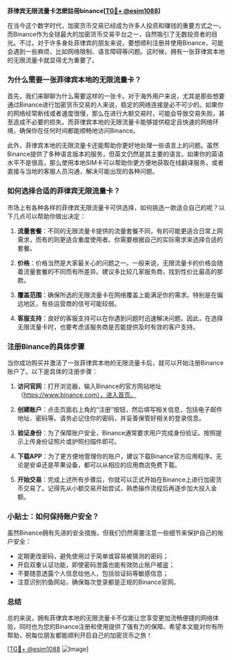 **菲律宾无限流量卡怎麽註冊binance[[TG💪+ @esim1088](https://t.me/s/esim1088)]**

在当今这个数字时代，加密货币交易已经成为许多人投资和赚钱的重要方式之一。而Binance作为全球最大的加密货币交易平台之一，自然吸引了无数投资者的目光。不过，对于许多身处菲律宾的朋友来说，要想顺利注册并使用Binance，可能会遇到一些麻烦，比如网络限制、语言障碍等问题。这时候，拥有一张菲律宾本地的无限流量卡就显得尤为重要了。

### 为什么需要一张菲律宾本地的无限流量卡？

首先，我们来聊聊为什么需要这样的一张卡。对于海外用户来说，尤其是那些想要通过Binance进行加密货币交易的人来说，稳定的网络连接是必不可少的。如果你的网络经常断线或者速度很慢，那么在进行大额交易时，可能会导致交易失败，甚至造成不必要的损失。而菲律宾本地的无限流量卡能够提供稳定且快速的网络环境，确保你在任何时间都能顺畅地访问Binance。

此外，菲律宾本地的无限流量卡还能帮助你更好地处理一些语言上的问题。虽然Binance提供了多种语言版本的服务，但英文仍然是其主要的语言。如果你的英语水平不是很高，那么使用本地SIM卡可以帮助你更方便地获取在线翻译服务，或者直接与当地的客服人员沟通，解决可能出现的各种问题。

### 如何选择合适的菲律宾无限流量卡？

市场上有各种各样的菲律宾无限流量卡可供选择，如何挑选一款适合自己的呢？以下几点可以帮助你做出决定：

1. **流量套餐**：不同的无限流量卡提供的流量套餐不同，有的可能更适合日常上网需求，而有的则更适合重度使用者。你需要根据自己的实际需求来选择合适的套餐。
   
2. **价格**：价格当然是大家最关心的问题之一。一般来说，无限流量卡的价格会随着流量套餐的不同而有所差异。建议多比较几家服务商，找到性价比最高的那款。

3. **覆盖范围**：确保所选的无限流量卡在网络覆盖上能满足你的需求。特别是在偏远地区，有些运营商的信号可能较弱。

4. **客服支持**：良好的客服支持可以在你遇到问题时迅速解决问题。因此，在选择无限流量卡时，也要考虑该服务商是否能提供及时有效的客户支持。

### 注册Binance的具体步骤

当你成功购买并激活了一张菲律宾本地的无限流量卡后，就可以开始注册Binance账户了。以下是具体的注册步骤：

1. **访问官网**：打开浏览器，输入Binance的官方网站地址（https://www.binance.com），进入首页。

2. **创建账户**：点击页面右上角的“注册”按钮，然后填写相关信息，包括电子邮件地址、密码等。请务必记住你的密码，并妥善保管好相关的登录信息。

3. **验证身份**：为了保障账户安全，Binance通常要求用户完成身份验证。按照提示上传身份证照片或护照扫描件即可。

4. **下载APP**：为了更方便地管理你的账户，建议下载Binance官方应用程序。无论是安卓还是苹果设备，都可以从相应的应用商店免费下载。

5. **开始交易**：完成上述所有步骤后，你就可以正式开始在Binance上进行加密货币交易了。记得先从小额交易开始尝试，熟悉操作流程后再逐步加大投入金额。

### 小贴士：如何保持账户安全？

虽然Binance拥有先进的安全措施，但我们仍然需要注意一些细节来保护自己的账户安全：

- 定期更改密码，避免使用过于简单或容易被猜测的密码；
- 开启双重认证功能，即使密码泄露也能有效防止账户被盗；
- 不要随意透露个人信息给他人，包括验证码等敏感信息；
- 注意识别钓鱼网站，确保每次登录都是正规的Binance官网。

### 总结

总的来说，拥有菲律宾本地的无限流量卡不仅能让您享受更加流畅便捷的网络体验，同时也为您的Binance注册和使用提供了强有力的保障。希望本文能对你有所帮助，祝每位朋友都能顺利开启自己的加密货币之旅！

[[TG💪+ @esim1088](https://t.me/s/esim1088) ![Image](https://i.postimg.cc/4NQfJmqS/Snipaste-2025-05-13-00-14-12.png)]